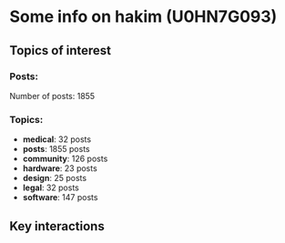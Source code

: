 # Some info on hakim (U0HN7G093)


## Topics of interest

### Posts: 

Number of posts: 1855

### Topics:

* __medical__: 32 posts
* __posts__: 1855 posts
* __community__: 126 posts
* __hardware__: 23 posts
* __design__: 25 posts
* __legal__: 32 posts
* __software__: 147 posts

## Key interactions 

